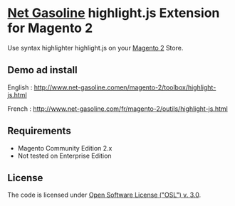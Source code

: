 # [Net Gasoline](http://net-gasoline.com/) highlight.js Extension for Magento 2

Use syntax highlighter highlight.js on your [Magento 2](http://magento.com/) Store.


## Demo ad install
 English : http://www.net-gasoline.comen/magento-2/toolbox/highlight-js.html
 
 French : http://www.net-gasoline.com/fr/magento-2/outils/highlight-js.html
 

## Requirements
  * Magento Community Edition 2.x 
  * Not tested on Enterprise Edition


## License
The code is licensed under [Open Software License ("OSL") v. 3.0](http://opensource.org/licenses/osl-3.0.php).
